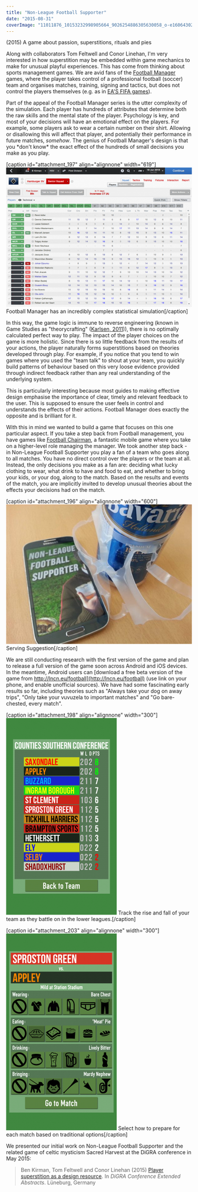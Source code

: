 ```yaml
---
title: "Non-League Football Supporter"
date: "2015-08-31"
coverImage: "11011876_10153232998905664_9026254886305630058_o-e1606430295215.jpg"
---
```


(2015) A game about passion, superstitions, rituals and pies

Along with collaborators Tom Feltwell and Conor Linehan, I'm very interested in how superstition may be embedded within game mechanics to make for unusual playful experiences. This has come from thinking about sports management games. We are avid fans of the [Football Manager](http://www.footballmanager.com/) games, where the player takes control of a professional football (soccer) team and organises matches, training, signing and tactics, but does not control the players themselves (e.g. as in [EA'S FIFA games](https://www.easports.com/fifa)).

Part of the appeal of the Football Manager series is the utter complexity of the simulation. Each player has hundreds of attributes that determine both the raw skills and the mental state of the player. Psychology is key, and most of your decisions will have an emotional effect on the players. For example, some players ask to wear a certain number on their shirt. Allowing or disallowing this will affect that player, and potentially their performance in future matches, _somehow_. The genius of Football Manager's design is that you \*don't know\* the exact effect of the hundreds of small decisions you make as you play.

\[caption id="attachment\_197" align="alignnone" width="619"\]![](images/fm-e1441890976343.png) Football Manager has an incredibly complex statistical simulation\[/caption\]

In this way, the game logic is immune to reverse engineering (known in Game Studies as "theorycrafting" ([Karlsen, 2011](http://www.digra.org/dl/db/11301.06109.pdf))), there is no optimally calculated perfect way to play. The impact of the player choices on the game is more holistic. Since there is so little feedback from the results of your actions, the player naturally forms superstitions based on theories developed through play. For example, if you notice that you tend to win games where you used the "team talk" to shout at your team, you quickly build patterns of behaviour based on this very loose evidence provided through indirect feedback rather than any real understanding of the underlying system.

This is particularly interesting because most guides to making effective design emphasise the importance of clear, timely and relevant feedback to the user. This is supposed to ensure the user feels in control and understands the effects of their actions. Football Manager does exactly the opposite and is brilliant for it.

With this in mind we wanted to build a game that focuses on this one particular aspect. If you take a step back from Football management, you have games like [Football Chairman](http://football-chairman.com/), a fantastic mobile game where you take on a higher-level role managing the manager. We took another step back - in Non-League Football Supporter you play a fan of a team who goes along to all matches. You have no direct control over the players or the team at all. Instead, the only decisions you make as a fan are: deciding what lucky clothing to wear, what drink to have and food to eat, and whether to bring your kids, or your dog, along to the match. Based on the results and events of the match, you are implicitly invited to develop unusual theories about the effects your decisions had on the match.

\[caption id="attachment\_196" align="alignnone" width="600"\]![Phone showing NLFS and a can of lager](images/11011876_10153232998905664_9026254886305630058_o-e1606430295215.jpg) Serving Suggestion\[/caption\]

We are still conducting research with the first version of the game and plan to release a full version of the game soon across Android and iOS devices. In the meantime, Android users can [download a free beta version of the game from http://lncn.eu/football](http://lncn.eu/football) (use link on your phone, and enable unofficial sources). We have had some fascinating early results so far, including theories such as "Always take your dog on away trips", "Only take your vuvuzela to important matches" and "Go bare-chested, every match".

\[caption id="attachment\_198" align="alignnone" width="300"\]![](images/nlfs2-e1606430361993.png) Track the rise and fall of your team as they battle on in the lower leagues.\[/caption\]

\[caption id="attachment\_203" align="alignnone" width="300"\]![](images/nlfs1-e1606430396188.png) Select how to prepare for each match based on traditional options\[/caption\]

We presented our initial work on Non-League Football Supporter and the related game of celtic mysticism Sacred Harvest at the DiGRA conference in May 2015:

> Ben Kirman, Tom Feltwell and Conor Linehan (2015) [Player superstition as a design resource](http://eprints.lincoln.ac.uk/17559/). In _DiGRA Conference Extended Abstracts_. Lüneburg, Germany
